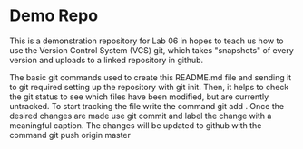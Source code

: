 # Demo Repo
This is a demonstration repository for Lab 06 in hopes to teach us how to use the Version Control System (VCS) git, which takes "snapshots" of every version and uploads to a linked repository in github.

The basic git commands used to create this README.md file and sending it to git required setting up the repository with git init. Then, it helps to check the git status to see which files have been modified, but are currently untracked. To start tracking the file write the command git add <filename>. Once the desired changes are made use git commit and label the change with a meaningful caption. The changes will be updated to github with the command git push origin master 